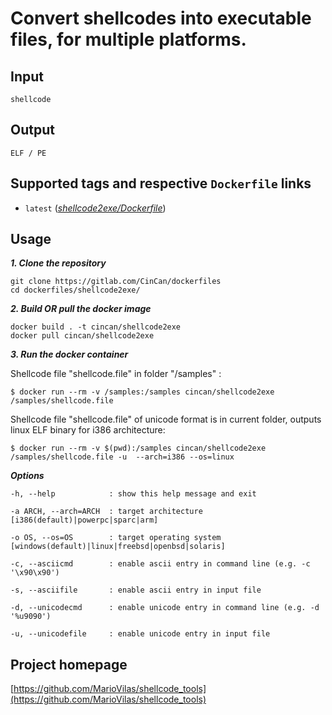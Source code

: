 # Convert shellcodes into executable files, for multiple platforms.

## Input

```
shellcode
```

## Output

```
ELF / PE
```

## Supported tags and respective `Dockerfile` links

* `latest` ([*shellcode2exe/Dockerfile*](https://gitlab.com/CinCan/dockerfiles/blob/master/shellcode2exe/Dockerfile))


## Usage

***1. Clone the repository***

```
git clone https://gitlab.com/CinCan/dockerfiles
cd dockerfiles/shellcode2exe/
```

***2. Build OR pull the docker image*** 

```
docker build . -t cincan/shellcode2exe
docker pull cincan/shellcode2exe
```

***3. Run the docker container***

Shellcode file "shellcode.file" in folder "/samples" :  

`$ docker run --rm -v /samples:/samples cincan/shellcode2exe /samples/shellcode.file`  

Shellcode file "shellcode.file" of unicode format is in current folder, outputs linux 
ELF binary for i386 architecture:  

`$ docker run --rm -v $(pwd):/samples cincan/shellcode2exe /samples/shellcode.file -u 
--arch=i386 --os=linux`  

***Options***
```
-h, --help            : show this help message and exit  

-a ARCH, --arch=ARCH  : target architecture [i386(default)|powerpc|sparc|arm]  

-o OS, --os=OS        : target operating system [windows(default)|linux|freebsd|openbsd|solaris]

-c, --asciicmd        : enable ascii entry in command line (e.g. -c '\x90\x90')  

-s, --asciifile       : enable ascii entry in input file  

-d, --unicodecmd      : enable unicode entry in command line (e.g. -d '%u9090')  

-u, --unicodefile     : enable unicode entry in input file  

```

## Project homepage

[https://github.com/MarioVilas/shellcode_tools](https://github.com/MarioVilas/shellcode_tools)
